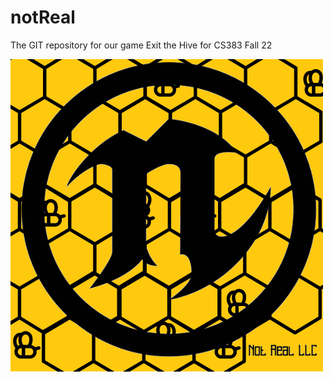 # notReal
The GIT repository for our game Exit the Hive for CS383 Fall 22 

![Screenshot](Untitled_design.png)